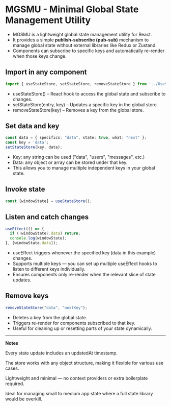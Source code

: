# MGSMU - Minimal Global State Management Utility

- MGSMU is a lightweight global state management utility for React.  
- It provides a simple **publish-subscribe (pub-sub)** mechanism to manage global state without external libraries like Redux or Zustand.  
- Components can subscribe to specific keys and automatically re-render when those keys change.

## Import in any component

```ts
import { useStateStore, setStateStore, removeStateStore } from '../UseStore';
```
- useStateStore() – React hook to access the global state and subscribe to changes.
- setStateStore(entry, key) – Updates a specific key in the global store.
- removeStateStore(key) – Removes a key from the global store.

## Set data and key

```ts
const data = { specifics: "data", state: true, what: "next" };
const key = 'data';
setStateStore(key, data);
```

- Key: any string can be used ("data", "users", "messages", etc.)
- Data: any object or array can be stored under that key.
- This allows you to manage multiple independent keys in your global state.

## Invoke state
```ts
const [windowState] = useStateStore();
```

## Listen and catch changes

```ts
useEffect(() => {
  if (!windowState?.data) return;
  console.log(windowState);
}, [windowState.data]);

```

- useEffect triggers whenever the specified key (data in this example) changes.
- Supports multiple keys — you can set up multiple useEffect hooks to listen to different keys individually.
- Ensures components only re-render when the relevant slice of state updates.

## Remove keys

```ts
removeStateStore("data", "nextKey");
```

- Deletes a key from the global state.
- Triggers re-render for components subscribed to that key.
- Useful for cleaning up or resetting parts of your state dynamically.

----
**Notes**

Every state update includes an updatedAt timestamp.

The store works with any object structure, making it flexible for various use cases.

Lightweight and minimal — no context providers or extra boilerplate required.

Ideal for managing small to medium app state where a full state library would be overkill.
